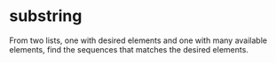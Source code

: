 # substring
From two lists, one with desired elements and one with many available elements, find the sequences that matches the desired elements.
